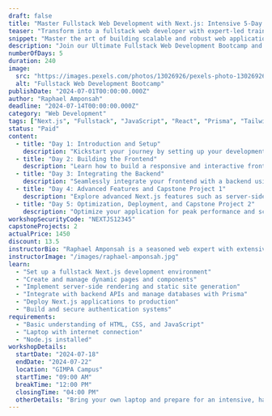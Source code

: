 ```yaml
---
draft: false
title: "Master Fullstack Web Development with Next.js: Intensive 5-Day Bootcamp"
teaser: "Transform into a fullstack web developer with expert-led training on Next.js, React, Prisma, and Tailwind CSS."
snippet: "Master the art of building scalable and robust web applications from scratch in just 5 days."
description: "Join our Ultimate Fullstack Web Development Bootcamp and elevate your coding skills to the next level. This intensive workshop delves deep into the fullstack development process using Next.js, React, Prisma, and Tailwind CSS. From environment setup to deployment, gain hands-on experience and a comprehensive understanding of modern web application development. With two capstone projects, you'll apply your learning to real-world scenarios, ensuring you're ready to tackle any challenge. Enjoy daily breakfast and lunch while you learn!"
numberOfDays: 5
duration: 240
image: 
  src: "https://images.pexels.com/photos/13026926/pexels-photo-13026926.jpeg?auto=compress&cs=tinysrgb&w=1260&h=750&dpr=1"
  alt: "Fullstack Web Development Bootcamp"
publishDate: "2024-07-01T00:00:00.000Z"
author: "Raphael Amponsah"
deadline: "2024-07-14T00:00:00.000Z"
category: "Web Development"
tags: ["Next.js", "Fullstack", "JavaScript", "React", "Prisma", "Tailwind CSS"]
status: "Paid"
content: 
  - title: "Day 1: Introduction and Setup"
    description: "Kickstart your journey by setting up your development environment and creating your first Next.js application. Gain a solid understanding of the fundamentals of React and Next.js."
  - title: "Day 2: Building the Frontend"
    description: "Learn how to build a responsive and interactive frontend using Next.js and Tailwind CSS. Dive into component-based architecture and efficient state management."
  - title: "Day 3: Integrating the Backend"
    description: "Seamlessly integrate your frontend with a backend using Next.js API routes and Prisma for robust database management. Implement secure authentication mechanisms."
  - title: "Day 4: Advanced Features and Capstone Project 1"
    description: "Explore advanced Next.js features such as server-side rendering (SSR) and static site generation (SSG). Begin working on your first capstone project to apply your newly acquired skills."
  - title: "Day 5: Optimization, Deployment, and Capstone Project 2"
    description: "Optimize your application for peak performance and scalability. Deploy your Next.js application to production and complete your second capstone project. Receive personalized feedback and guidance."
workshopSecurityCode: "NEXTJS12345"
capstoneProjects: 2
actualPrice: 1450
discount: 13.5
instructorBio: "Raphael Amponsah is a seasoned web expert with extensive experience in fullstack development. Specializing in React and Next.js, Raphael is passionate about teaching and helping others excel in web development."
instructorImage: "/images/raphael-amponsah.jpg"
learn:
  - "Set up a fullstack Next.js development environment"
  - "Create and manage dynamic pages and components"
  - "Implement server-side rendering and static site generation"
  - "Integrate with backend APIs and manage databases with Prisma"
  - "Deploy Next.js applications to production"
  - "Build and secure authentication systems"
requirements:
  - "Basic understanding of HTML, CSS, and JavaScript"
  - "Laptop with internet connection"
  - "Node.js installed"
workshopDetails: 
  startDate: "2024-07-18"
  endDate: "2024-07-22"
  location: "GIMPA Campus"
  startTime: "09:00 AM"
  breakTime: "12:00 PM"
  closingTime: "04:00 PM"
  otherDetails: "Bring your own laptop and prepare for an intensive, hands-on learning experience. Breakfast, lunch, and refreshments will be provided."
---
```

